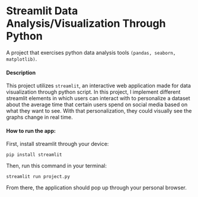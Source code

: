 # Streamlit Data Analysis/Visualization Through Python
A project that exercises python data analysis tools `(pandas, seaborn, matplotlib)`.

#### Description
This project utilizes `streamlit`, an interactive web application made for data visualization through python script. In this project, I implement different streamlit elements in which users can interact with to personalize a dataset about the average time that certain users spend on social media based on what they want to see. With that personalization, they could visually see the graphs change in real time. 

#### How to run the app: 
First, install streamlit through your device: 
```
pip install streamlit
```

Then, run this command in your terminal: 

```
streamlit run project.py
```

From there, the application should pop up through your personal browser.
